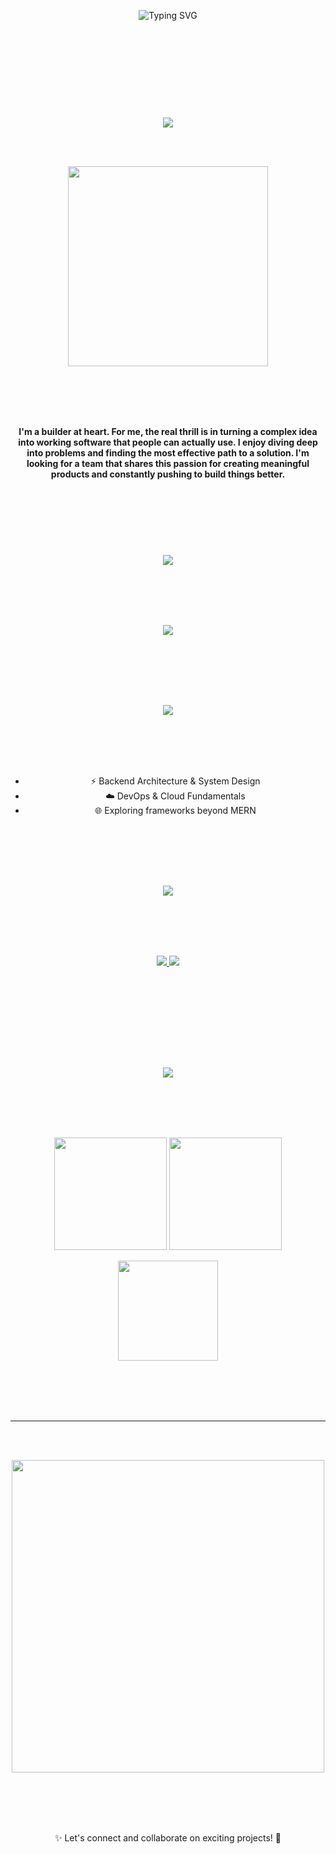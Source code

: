 <!-- Typing Animation Banner -->

<p align="center"><img 
    src="https://readme-typing-svg.herokuapp.com?font=Fira+Code&size=32&pause=100&color=36BCF7&center=true&vCenter=true&width=750&lines=Hi%2C+I'm+Vaibhav+Shukla+👋;Full+Stack+Developer+%7C+MERN+Specialist;Always+Learning+%7C+Always+Building" 
    alt="Typing SVG" 
  /></p>



<br/><br/><br/><br/><br/><br/><h1></h1>


  <p align="center"><img src="https://readme-typing-svg.herokuapp.com?font=Fira+Code&size=20&pause=10000&color=E94D5F&center=true&vCenter=true&width=300&lines=👨‍💻+About+Me"/></p>

<br/><br/>
<p align="center">
  <img src="https://media.giphy.com/media/qgQUggAC3Pfv687qPC/giphy.gif" width="320"/>
</p>
<br/><br/><br/><br/>
<p align="center">
<b >
I'm a builder at heart. For me, the real thrill is in turning a complex idea into working software that people can actually use.  
I enjoy diving deep into problems and finding the most effective path to a solution.  
I'm looking for a team that shares this passion for creating meaningful products and constantly pushing to build things better.  
</b>
</p>


<br/><br/><br/><br/><h1></h1>
<!-- Technologies -->

 <p align="center"> <img src="https://readme-typing-svg.herokuapp.com?font=Fira+Code&size=20&pause=10000&color=36BCF7&center=true&vCenter=true&width=500&lines=🔧+Technologies+%26+Tools"/></p>

<br/><br/><br/><br/>
<p align="center">
  <img src="https://skillicons.dev/icons?i=react,next,tailwind,js,ts,nodejs,express,mongodb,postgres,prisma,git,github,vite"/>
</p>


<br/><br/><br/><br/>
<!-- Currently Learning -->
<h2>
</h2>
<p align="center">  <img src="https://readme-typing-svg.herokuapp.com?font=Fira+Code&size=20&pause=10000&color=2ECC71&center=true&vCenter=true&width=450&lines=🌱+Currently+Learning"/></p>
<br/><br/><br/><br/>
<ul align="center">
  <li>⚡ Backend Architecture & System Design</li>
  <li>☁️ DevOps & Cloud Fundamentals</li>
  <li>🌐 Exploring frameworks beyond MERN</li>
</ul>


<br/><br/><br/><br/>
<!-- Contact -->
<h2 >
</h2>
<p align="center"><img src="https://readme-typing-svg.herokuapp.com?font=Fira+Code&size=20&pause=10000&color=0e76a8&center=true&vCenter=true&width=450&lines=📫+How+to+Reach+Me"/>
</p>
<br/><br/><br/><br/>
<p align="center">
  <a href="https://www.linkedin.com/in/vaibhavshukla26/">
    <img src="https://img.shields.io/badge/LinkedIn-%230077B5.svg?&style=for-the-badge&logo=linkedin&logoColor=white"/>
  </a>
  <a href="mailto:vaibhavshukla6886@gmail.com">
    <img src="https://img.shields.io/badge/Gmail-D14836.svg?&style=for-the-badge&logo=gmail&logoColor=white"/>
  </a>
</p>
<br/><br/>


<br/><br/><br/><br/>
<!-- GitHub Stats -->
<h2 >
</h2>
<p align="center"><img src="https://readme-typing-svg.herokuapp.com?font=Fira+Code&size=20&pause=10000&color=F39C12&center=true&vCenter=true&width=450&lines=📊+GitHub+Stats"/>
</p>
<br/><br/><br/><br/>
<p align="center">
  <img src="https://github-readme-stats.vercel.app/api?username=aaaamod&show_icons=true&theme=tokyonight" height="180"/>
  <img src="https://github-readme-streak-stats.herokuapp.com/?user=aaaamod&theme=tokyonight" height="180"/>
</p>

<p align="center">
  <img src="https://github-readme-stats.vercel.app/api/top-langs/?username=aaaamod&layout=compact&theme=tokyonight" height="160"/>
</p>

<br/><br/><br/><br/><hr/><br/><br/>

<p align="center">
  <img src="https://media.giphy.com/media/L1R1tvI9svkIWwpVYr/giphy.gif" width="500"/>
</p>
<br/><br/><br/><br/>
<p align="center">
  ✨ Let's connect and collaborate on exciting projects! 🚀
</p>
